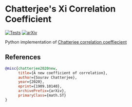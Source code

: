 # Chatterjee's Xi Correlation Coefficient

[![Tests](https://github.com/ihabbou/chatterjee_corr/actions/workflows/tests.yml/badge.svg)](https://github.com/ihabbou/chatterjee_corr/actions/workflows/tests.yml)
[![arXiv](https://img.shields.io/badge/arXiv-1909.10140-brightgreen)](https://arxiv.org/abs/1909.10140)

Python implementation of [Chatterjee correlation coeffiecient](https://arxiv.org/abs/1909.10140)




## References


```bib
@misc{chatterjee2020new,
      title={A new coefficient of correlation}, 
      author={Sourav Chatterjee},
      year={2020},
      eprint={1909.10140},
      archivePrefix={arXiv},
      primaryClass={math.ST}
}
```
